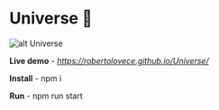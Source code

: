 # Universe 🌌 
![alt Universe](https://user-images.githubusercontent.com/48356710/130368571-7ba4db6e-33fe-408d-974b-524e6205b3e5.png)

__Live demo__ - _https://robertolovece.github.io/Universe/_

__Install__ - npm i

__Run__ - npm run start
